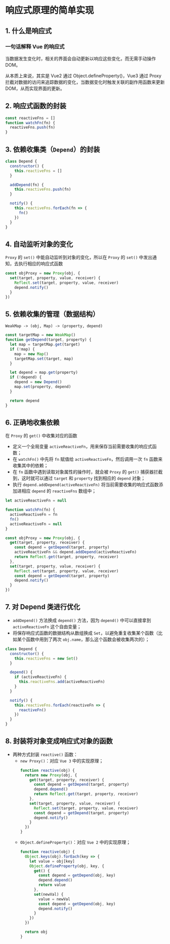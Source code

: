 # 响应式原理的简单实现

## 1. 什么是响应式

### 一句话解释 Vue 的响应式

当数据发生变化时，相关的界面会自动更新以响应这些变化，而无需手动操作 DOM。

从本质上来说，其实是 Vue2 通过 Object.defineProperty()，Vue3 通过 Proxy 拦截对数据的访问来追踪数据的变化，当数据变化时触发关联的副作用函数来更新 DOM，从而实现界面的更新。

## 2. 响应式函数的封装

```js
const reactiveFns = []
function watchFn(fn) {
  reactiveFns.push(fn)
}
```

## 3. 依赖收集类（`Depend`）的封装

```js
class Depend {
  constructor() {
    this.reactiveFns = []
  }

  addDepend(fn) {
    this.reactiveFns.push(fn)
  }

  notify() {
    this.reactiveFns.forEach(fn => {
      fn()
    })
  }
}
```

## 4. 自动监听对象的变化

`Proxy` 的 `set()` 中能自动监听到对象的变化，所以在 `Proxy` 的 `set()` 中发出通知，去执行相应的响应式函数

```js
const objProxy = new Proxy(obj, {
  set(target, property, value, receiver) {
    Reflect.set(target, property, value, receiver)
    depend.notify()
  }
})
```

## 5. 依赖收集的管理（数据结构）

`WeakMap -> (obj, Map) -> (property, depend)`

```js
const targetMap = new WeakMap()
function getDepend(target, property) {
  let map = targetMap.get(target)
  if (!map) {
    map = new Map()
    targetMap.set(target, map)
  }

  let depend = map.get(property)
  if (!depend) {
    depend = new Depend()
    map.set(property, depend)
  }

  return depend
}
```

## 6. 正确地收集依赖

在 `Proxy` 的 `get()` 中收集对应的函数

- 定义一个全局变量 `activeReactiveFn`，用来保存当前需要收集的响应式函数；
- 在 `watchFn()` 中先将 `fn` 赋值给 `activeReactiveFn`，然后调用一次 `fn` 函数来收集其中的依赖；
- 在 `fn` 函数中遇到读取对象属性的操作时，就会被 `Proxy` 的 `get()` 捕获器拦截到，这时就可以通过 `target` 和 `property` 找到相应的 `depend` 对象；
- 执行 `depend.addDepend(activeReactiveFn)` 将当前需要收集的响应式函数添加进相应 `depend` 的 `reactiveFns` 数组中；

```js
let activeReactiveFn = null

function watchFn(fn) {
  activeReactiveFn = fn
  fn()
  activeReactiveFn = null
}

const objProxy = new Proxy(obj, {
  get(target, property, receiver) {
    const depend = getDepend(target, property)
    activeReactiveFn && depend.addDepend(activeReactiveFn)
    return Reflect.get(target, property, receiver)
  },
  set(target, property, value, receiver) {
    Reflect.set(target, property, value, receiver)
    const depend = getDepend(target, property)
    depend.notify()
  }
})
```

## 7. 对 Depend 类进行优化

- `addDepend()` 方法换成 `depend()` 方法，因为 `depend()` 中可以直接拿到 `activeReactiveFn` 这个自由变量；
- 将保存响应式函数的数据结构从数组换成 `Set`，以避免重复收集某个函数（比如某个函数中用到了两次 `obj.name`，那么这个函数会被收集两次的）；

```js
class Depend {
  constructor() {
    this.reactiveFns = new Set()
  }

  depend() {
    if (activeReactiveFn) {
      this.reactiveFns.add(activeReactiveFn)
    }
  }

  notify() {
    this.reactiveFns.forEach(reactiveFn => {
      reactiveFn()
    })
  }
}
```

## 8. 封装将对象变成响应式对象的函数

- 两种方式封装 `reactive()` 函数：
  - `new Proxy()`：对应 `Vue 3` 中的实现原理；
    ```js
    function reactive(obj) {
      return new Proxy(obj, {
        get(target, property, receiver) {
          const depend = getDepend(target, property)
          depend.depend()
          return Reflect.get(target, property, receiver)
        },
        set(target, property, value, receiver) {
          Reflect.set(target, property, value, receiver)
          const depend = getDepend(target, property)
          depend.notify()
        }
      })
    }
    ```
  - `Object.defineProperty()`：对应 `Vue 2` 中的实现原理；
    ```js
    function reactive(obj) {
      Object.keys(obj).forEach(key => {
        let value = obj[key]
        Object.defineProperty(obj, key, {
          get() {
            const depend = getDepend(obj, key)
            depend.depend()
            return value
          },
          set(newVal) {
            value = newVal
            const depend = getDepend(obj, key)
            depend.notify()
          }
        })
      })

      return obj
    }
    ```
